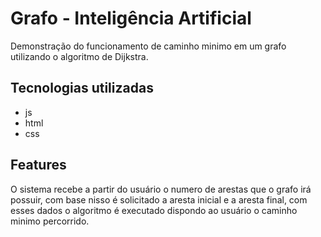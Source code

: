 # Grafo - Inteligência Artificial

Demonstração do funcionamento de caminho minimo em um grafo utilizando o algoritmo de Dijkstra.

## Tecnologias utilizadas

- js
- html
- css

## Features

O sistema recebe a partir do usuário o numero de arestas que o grafo irá possuir, com base nisso é solicitado a aresta inicial e a aresta final, com esses dados o algoritmo é executado dispondo ao usuário o caminho minimo percorrido.
